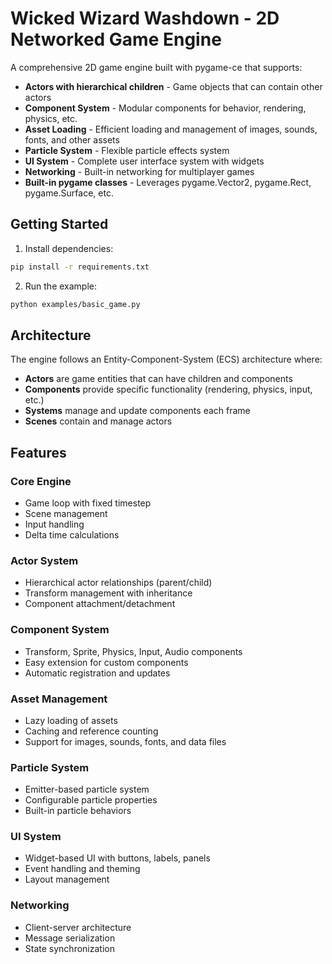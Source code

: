 # Wicked Wizard Washdown - 2D Networked Game Engine

A comprehensive 2D game engine built with pygame-ce that supports:

- **Actors with hierarchical children** - Game objects that can contain other actors
- **Component System** - Modular components for behavior, rendering, physics, etc.
- **Asset Loading** - Efficient loading and management of images, sounds, fonts, and other assets
- **Particle System** - Flexible particle effects system
- **UI System** - Complete user interface system with widgets
- **Networking** - Built-in networking for multiplayer games
- **Built-in pygame classes** - Leverages pygame.Vector2, pygame.Rect, pygame.Surface, etc.

## Getting Started

1. Install dependencies:
```bash
pip install -r requirements.txt
```

2. Run the example:
```bash
python examples/basic_game.py
```

## Architecture

The engine follows an Entity-Component-System (ECS) architecture where:
- **Actors** are game entities that can have children and components
- **Components** provide specific functionality (rendering, physics, input, etc.)
- **Systems** manage and update components each frame
- **Scenes** contain and manage actors

## Features

### Core Engine
- Game loop with fixed timestep
- Scene management
- Input handling
- Delta time calculations

### Actor System
- Hierarchical actor relationships (parent/child)
- Transform management with inheritance
- Component attachment/detachment

### Component System
- Transform, Sprite, Physics, Input, Audio components
- Easy extension for custom components
- Automatic registration and updates

### Asset Management
- Lazy loading of assets
- Caching and reference counting
- Support for images, sounds, fonts, and data files

### Particle System
- Emitter-based particle system
- Configurable particle properties
- Built-in particle behaviors

### UI System
- Widget-based UI with buttons, labels, panels
- Event handling and theming
- Layout management

### Networking
- Client-server architecture
- Message serialization
- State synchronization
